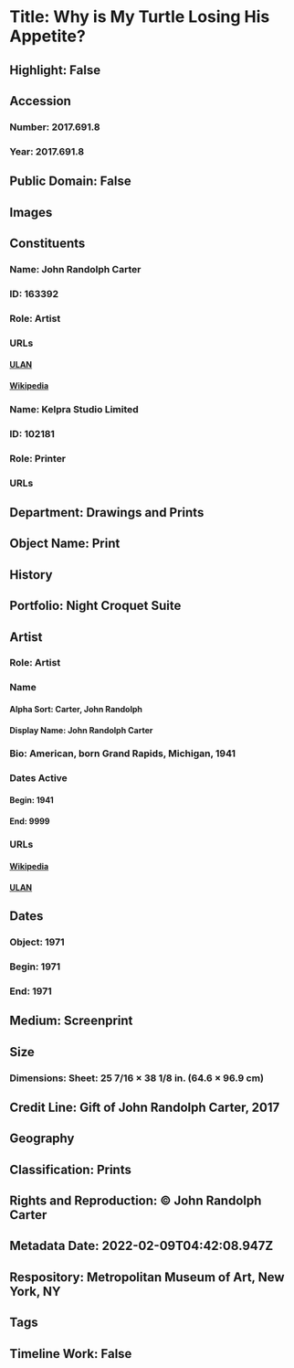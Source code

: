 # Title: Why is My Turtle Losing His Appetite?
## Highlight: False
## Accession
### Number: 2017.691.8
### Year: 2017.691.8
## Public Domain: False
## Images
## Constituents
### Name: John Randolph Carter
### ID: 163392
### Role: Artist
### URLs
#### [ULAN](http://vocab.getty.edu/page/ulan/500524284)
#### [Wikipedia](https://www.wikidata.org/wiki/Q105810886)
### Name: Kelpra Studio Limited
### ID: 102181
### Role: Printer
### URLs
## Department: Drawings and Prints
## Object Name: Print
## History
## Portfolio: Night Croquet Suite
## Artist
### Role: Artist
### Name
#### Alpha Sort: Carter, John Randolph
#### Display Name: John Randolph Carter
### Bio: American, born Grand Rapids, Michigan, 1941
### Dates Active
#### Begin: 1941
#### End: 9999
### URLs
#### [Wikipedia](https://www.wikidata.org/wiki/Q105810886)
#### [ULAN](http://vocab.getty.edu/page/ulan/500524284)
## Dates
### Object: 1971
### Begin: 1971
### End: 1971
## Medium: Screenprint
## Size
### Dimensions: Sheet: 25 7/16 × 38 1/8 in. (64.6 × 96.9 cm)
## Credit Line: Gift of John Randolph Carter, 2017
## Geography
## Classification: Prints
## Rights and Reproduction: © John Randolph Carter
## Metadata Date: 2022-02-09T04:42:08.947Z
## Respository: Metropolitan Museum of Art, New York, NY
## Tags
## Timeline Work: False